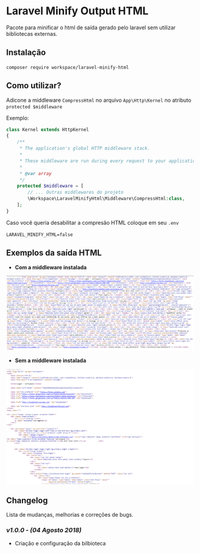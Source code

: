 # Laravel Minify Output HTML

Pacote para minificar o html de saída gerado pelo laravel sem utilizar bibliotecas externas.

## Instalação

`composer require workspace/laravel-minify-html`

## Como utilizar?

Adicone a middleware `CompressHtml` no arquivo `App\Http\Kernel` no atributo `protected $middleware`

Exemplo:

```php
class Kernel extends HttpKernel
{
    /**
     * The application's global HTTP middleware stack.
     *
     * These middleware are run during every request to your application.
     *
     * @var array
     */
    protected $middleware = [
        // ... Outras middlewares do projeto
        \Workspace\LaravelMinifyHtml\Middleware\CompressHtml:class,
    ];
}
```

Caso você queria desabilitar a compresão HTML coloque em seu `.env`

``
LARAVEL_MINIFY_HTML=false
``

## Exemplos da saída HTML

- **Com a middleware instalada**

![With middleware](images/with_middleware.PNG?raw=true "With middleware")

- **Sem a middleware instalada**

![Without middleware](images/without_middleware.PNG?raw=true "Without middleware")

## Changelog

Lista de mudanças, melhorias e correções de bugs. 

### *v1.0.0 - (04 Agosto 2018)*

- Criação e configuração da bilbioteca 